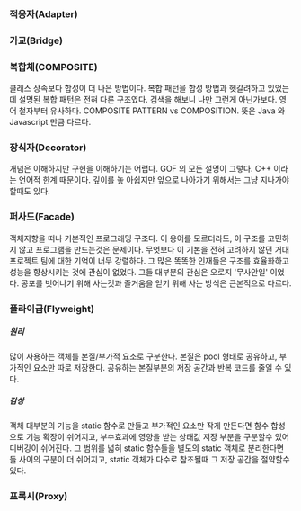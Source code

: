 ### 적응자(Adapter)
### 가교(Bridge)
### 복합체(COMPOSITE)
클래스 상속보다 합성이 더 나은 방법이다. 복합 패턴을 합성 방법과 헷갈려하고 있었는데 설명된 복합 패턴은 전혀 다른 구조였다. 검색을 해보니 나만 그런게 아닌가보다. 영어 철자부터 유사하다. COMPOSITE PATTERN vs COMPOSITION. 뜻은 Java 와 Javascript 만큼 다르다.

### 장식자(Decorator)
개념은 이해하지만 구현을 이해하기는 어렵다. GOF 의 모든 설명이 그렇다. C++ 이라는 언어적 한계 때문이다. 깊이를 놓 아쉽지만 앞으로 나아가기 위해서는 그냥 지나가야 할때도 있다.

### 퍼사드(Facade)
객체지향을 떠나 기본적인 프로그래밍 구조다. 이 용어를 모르더라도, 이 구조를 고민하지 않고 프로그램을 만드는것은 문제이다. 무엇보다 이 기본을 전혀 고려하지 않던 거대 프로젝트 팀에 대한 기억이 너무 강렬하다. 그 많은 똑똑한 인재들은 구조를 효율화하고 성능을 향상시키는 것에 관심이 없었다. 그들 대부분의 관심은 오로지 '무사안일' 이었다. 공포를 벗어나기 위해 사는것과 즐거움을 얻기 위해 사는 방식은 근본적으로 다르다.

### 플라이급(Flyweight)
##### 원리
많이 사용하는 객체를 본질/부가적 요소로 구분한다. 본질은 pool 형태로 공유하고, 부가적인 요소만 따로 저장한다. 공유하는 본질부분의 저장 공간과 반복 코드를 줄일 수 있다.

##### 감상
객체 대부분의 기능을 static 함수로 만들고 부가적인 요소만 작게 만든다면 함수 합성으로 기능 확장이 쉬어지고, 부수효과에 영향을 받는 상태값 저장 부분을 구분할수 있어 디버깅이 쉬어진다. 그 범위를 넓혀 static 함수들을 별도의 static 객체로 분리한다면 둘 사이의 구분이 더 쉬어지고, static 객체가 다수로 참조될때 그 저장 공간을 절약할수 있다.

### 프록시(Proxy)

